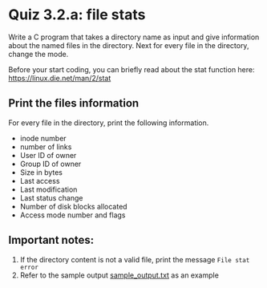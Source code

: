 # Quiz 3.2.a: file stats

Write a C program that takes a directory name as input and give information about the named files in the directory. Next for every file in the directory, change the mode.

Before your start coding, you can briefly read about the stat function here: https://linux.die.net/man/2/stat

## Print the files information
For every file in the directory, print the following information.

- inode number
- number of links
- User ID of owner
- Group ID of owner
- Size in bytes
- Last access
- Last modification
- Last status change
- Number of disk blocks allocated
- Access mode number and flags

## Important notes: 
1. If the directory content is not a valid file, print the message `File stat error`
1. Refer to the sample output [sample_output.txt](sample_output.txt) as an example